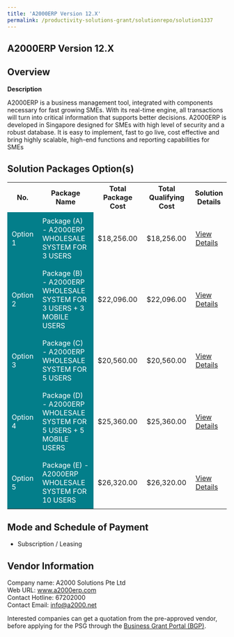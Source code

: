 ```yaml
---
title: 'A2000ERP Version 12.X'
permalink: /productivity-solutions-grant/solutionrepo/solution1337
---
```


## A2000ERP Version 12.X

## Overview

**Description**

A2000ERP is a business management tool, integrated with components necessary for fast growing SMEs. With its real-time engine, all transactions will turn into critical information that supports better decisions. A2000ERP is developed in Singapore designed for SMEs with high level of security and a robust database. It is easy to implement, fast to go live, cost effective and bring highly scalable, high-end functions and reporting capabilities for SMEs

## Solution Packages Option(s)

<table>
<tr>
<th><b>No.</b></th>
<th><b>Package Name</b></th>
<th><b>Total Package Cost</b></th>
<th><b>Total Qualifying Cost</b></th>
<th><b>Solution Details</b></th>
</tr>
<tr>
<td style='padding: 10px; background-color: #037E8A; color: #FFFFFF;'>Option 1</td>
<td style='padding: 10px; background-color: #037E8A; color: #FFFFFF;'>Package (A) - A2000ERP WHOLESALE SYSTEM FOR 3 USERS</td>
<td style='padding: 10px;'>$18,256.00</td>
<td style='padding: 10px;'>$18,256.00</td>
<td style='padding: 10px;'><a href='/images/psg/A2000_A2000ERP_07122023_Desensitised_Annex3_Part1.pdf' target='_blank'>View Details</a></td>
</tr>
<tr>
<td style='padding: 10px; background-color: #037E8A; color: #FFFFFF;'>Option 2</td>
<td style='padding: 10px; background-color: #037E8A; color: #FFFFFF;'>Package (B) - A2000ERP WHOLESALE SYSTEM FOR 3 USERS + 3 MOBILE USERS</td>
<td style='padding: 10px;'>$22,096.00</td>
<td style='padding: 10px;'>$22,096.00</td>
<td style='padding: 10px;'><a href='/images/psg/A2000_A2000ERP_07122023_Desensitised_Annex3_Part2.pdf' target='_blank'>View Details</a></td>
</tr>
<tr>
<td style='padding: 10px; background-color: #037E8A; color: #FFFFFF;'>Option 3</td>
<td style='padding: 10px; background-color: #037E8A; color: #FFFFFF;'>Package (C) - A2000ERP WHOLESALE SYSTEM FOR 5 USERS</td>
<td style='padding: 10px;'>$20,560.00</td>
<td style='padding: 10px;'>$20,560.00</td>
<td style='padding: 10px;'><a href='/images/psg/A2000_A2000ERP_07122023_Desensitised_Annex3_Part3.pdf' target='_blank'>View Details</a></td>
</tr>
<tr>
<td style='padding: 10px; background-color: #037E8A; color: #FFFFFF;'>Option 4</td>
<td style='padding: 10px; background-color: #037E8A; color: #FFFFFF;'>Package (D) - A2000ERP WHOLESALE SYSTEM FOR 5 USERS + 5 MOBILE USERS</td>
<td style='padding: 10px;'>$25,360.00</td>
<td style='padding: 10px;'>$25,360.00</td>
<td style='padding: 10px;'><a href='/images/psg/A2000_A2000ERP_07122023_Desensitised_Annex3_Part4.pdf' target='_blank'>View Details</a></td>
</tr>
<tr>
<td style='padding: 10px; background-color: #037E8A; color: #FFFFFF;'>Option 5</td>
<td style='padding: 10px; background-color: #037E8A; color: #FFFFFF;'>Package (E) - A2000ERP WHOLESALE SYSTEM FOR 10 USERS</td>
<td style='padding: 10px;'>$26,320.00</td>
<td style='padding: 10px;'>$26,320.00</td>
<td style='padding: 10px;'><a href='/images/psg/A2000_A2000ERP_07122023_Desensitised_Annex3_Part5.pdf' target='_blank'>View Details</a></td>
</tr>
</table>

## Mode and Schedule of Payment

 - Subscription / Leasing

## Vendor Information

 Company name: A2000 Solutions Pte Ltd<br>Web URL: www.a2000erp.com <br>Contact Hotline: 67202000 <br>Contact Email: info@a2000.net <br>

Interested companies can get a quotation from the pre-approved vendor, before applying for the PSG through the <a href='https://www.businessgrants.gov.sg/' target='_blank' rel='noopener'>Business Grant Portal (BGP)</a>.

<script src="/jquery/resize-tables.js"></script>
